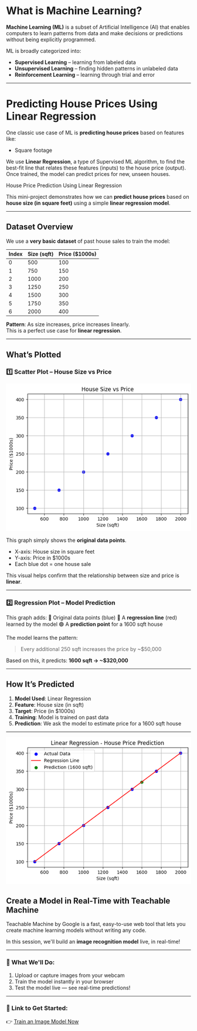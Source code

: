 # What is Machine Learning?

**Machine Learning (ML)** is a subset of Artificial Intelligence (AI) that enables computers to learn patterns from data and make decisions or predictions without being explicitly programmed.

ML is broadly categorized into:
- **Supervised Learning** – learning from labeled data
- **Unsupervised Learning** – finding hidden patterns in unlabeled data
- **Reinforcement Learning** – learning through trial and error

---

# Predicting House Prices Using Linear Regression

One classic use case of ML is **predicting house prices** based on features like:

- Square footage

We use **Linear Regression**, a type of Supervised ML algorithm, to find the best-fit line that relates these features (inputs) to the house price (output). Once trained, the model can predict prices for new, unseen houses.

House Price Prediction Using Linear Regression

This mini-project demonstrates how we can **predict house prices** based on **house size (in square feet)** using a simple **linear regression model**.

---

## Dataset Overview

We use a **very basic dataset** of past house sales to train the model:

| Index | Size (sqft)       | Price ($1000s) |
|-------|-------------------|----------------|
| 0     | 500               | 100            |
| 1     | 750               | 150            |
| 2     | 1000              | 200            |
| 3     | 1250              | 250            |
| 4     | 1500              | 300            |
| 5     | 1750              | 350            |
| 6     | 2000              | 400            |

**Pattern**: As size increases, price increases linearly.  
This is a perfect use case for **linear regression**.

---

##  What’s Plotted

### 1️⃣ Scatter Plot – House Size vs Price
![Plotted](https://github.com/vigneshstack/Prompt/blob/main/prediction/sizeprice.png)

This graph simply shows the **original data points**.

- X-axis: House size in square feet
- Y-axis: Price in $1000s
- Each blue dot = one house sale

This visual helps confirm that the relationship between size and price is **linear**.

---

### 2️⃣ Regression Plot – Model Prediction

This graph adds:
🔵 Original data points (blue)
🔴 A **regression line** (red) learned by the model
🟢 A **prediction point** for a 1600 sqft house

The model learns the pattern:
> Every additional 250 sqft increases the price by ~$50,000

 Based on this, it predicts:
  **1600 sqft → ~$320,000**

---

##  How It’s Predicted

1. **Model Used**: Linear Regression  
2. **Feature**: House size (in sqft)  
3. **Target**: Price (in $1000s)  
4. **Training**: Model is trained on past data  
5. **Prediction**: We ask the model to estimate price for a 1600 sqft house

---
![Regression](https://github.com/vigneshstack/Prompt/blob/main/prediction/regression.png)

##  Create a Model in Real-Time with Teachable Machine

Teachable Machine by Google is a fast, easy-to-use web tool that lets you create machine learning models without writing any code.

In this session, we'll build an **image recognition model** live, in real-time!

---

### 📸 What We'll Do:
1. Upload or capture images from your webcam
2. Train the model instantly in your browser
3. Test the model live — see real-time predictions!

---

### 🔗 Link to Get Started:
👉 [Train an Image Model Now](https://teachablemachine.withgoogle.com/train/image)





